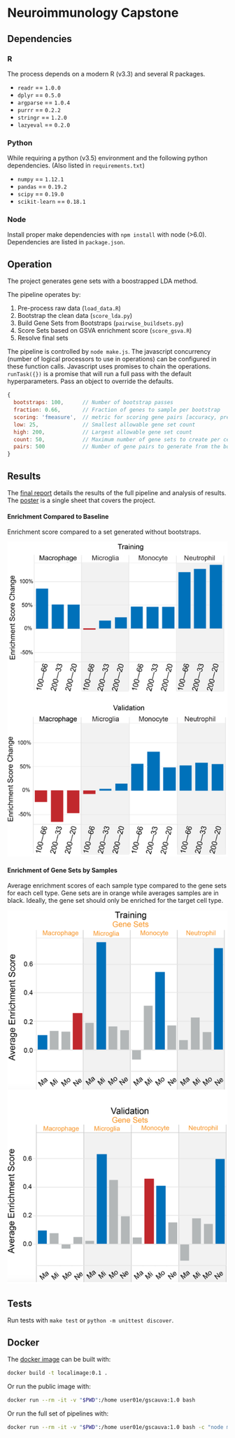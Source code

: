 # Neuroimmunology Capstone

## Dependencies

### R

The process depends on a modern R (v3.3) and several R packages.

 * `readr` == `1.0.0`
 * `dplyr` == `0.5.0`
 * `argparse` == `1.0.4`
 * `purrr` == `0.2.2`
 * `stringr` == `1.2.0`
 * `lazyeval` == `0.2.0`


### Python

While requiring a python (v3.5) environment and the following python dependencies. (Also listed in `requirements.txt`)

 * `numpy` == `1.12.1`
 * `pandas` == `0.19.2`
 * `scipy` == `0.19.0`
 * `scikit-learn` == `0.18.1`

### Node

Install proper make dependencies with `npm install` with node (>6.0). Dependencies are listed in `package.json`.

## Operation

The project generates gene sets with a boostrapped LDA method.

The pipeline operates by:

1. Pre-process raw data (`load_data.R`)
2. Bootstrap the clean data (`score_lda.py`)
3. Build Gene Sets from Bootstraps (`pairwise_buildsets.py`)
4. Score Sets based on GSVA enrichment score (`score_gsva.R`)
5. Resolve final sets

The pipeline is controlled by `node make.js`. The javascript concurrency (number of logical processors to use in operations) can be configured in these function calls. Javascript uses promises to chain the operations. `runTask({})` is a promise that will run a full pass with the default hyperparameters. Pass an object to override the defaults.

```js
{
  bootstraps: 100,      // Number of bootstrap passes
  fraction: 0.66,       // Fraction of genes to sample per bootstrap
  scoring: 'fmeasure',  // metric for scoring gene pairs [accuracy, precision, recall, fmeasure]
  low: 25,              // Smallest allowable gene set count
  high: 200,            // Largest allowable gene set count
  count: 50,            // Maximum number of gene sets to create per cell type
  pairs: 500            // Number of gene pairs to generate from the bootstrap
}
```

## Results

The [final report](reports/Gene.Set.Creation.Algorithm.for.Microarray.Studies.with.Low.Sample.Size.pdf) details the results of the full pipeline and analysis of results. The [poster](reports/poster.pdf) is a single sheet that covers the project.

#### Enrichment Compared to Baseline

Enrichment score compared to a set generated without bootstraps.

![Enrichment compared to baseline](reports/Figure5.png "Enrichment compared to baseline")

#### Enrichment of Gene Sets by Samples

Average enrichment scores of each sample type compared to the gene sets for each cell type. Gene sets are in orange while averages samples are in black. Ideally, the gene set should only be enriched for the target cell type.

![Enrichment of gene sets by sample](reports/Figure6.png "Enrichment of gene sets by sample")



## Tests

Run tests with `make test` or `python -m unittest discover`.

## Docker

The [docker image](https://hub.docker.com/r/user01e/gscauva/) can be built with:

```bash
docker build -t localimage:0.1 .
```

Or run the public image with:

```bash
docker run --rm -it -v "$PWD":/home user01e/gscauva:1.0 bash
```

Or run the full set of pipelines with:

```bash
docker run --rm -it -v "$PWD":/home user01e/gscauva:1.0 bash -c "node make.js"
```
